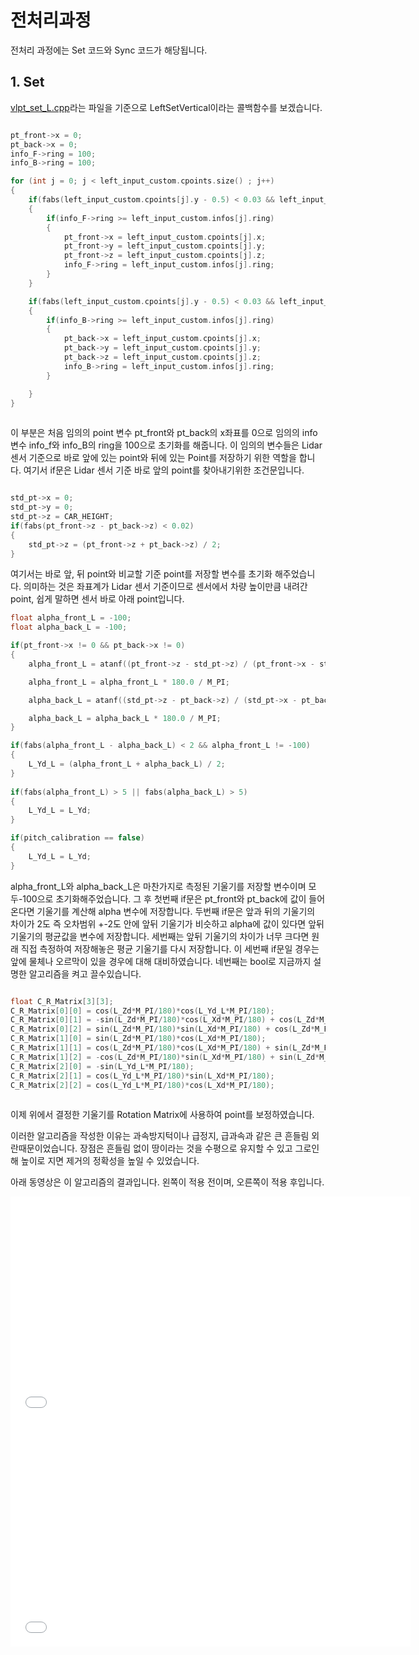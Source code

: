 # 전처리과정

전처리 과정에는 Set 코드와 Sync 코드가 해당됩니다.

## 1. Set

[vlpt_set_L.cpp](/src/vlp/pharos_vlp_tilt/src/vlpt_set_L.cpp)라는 파일을 기준으로 LeftSetVertical이라는 콜백함수를 보겠습니다.

```c

pt_front->x = 0;
pt_back->x = 0;
info_F->ring = 100;
info_B->ring = 100;

for (int j = 0; j < left_input_custom.cpoints.size() ; j++)
{
    if(fabs(left_input_custom.cpoints[j].y - 0.5) < 0.03 && left_input_custom.cpoints[j].x > 1)
    {
        if(info_F->ring >= left_input_custom.infos[j].ring)
        {
            pt_front->x = left_input_custom.cpoints[j].x;
            pt_front->y = left_input_custom.cpoints[j].y;
            pt_front->z = left_input_custom.cpoints[j].z;
            info_F->ring = left_input_custom.infos[j].ring;
        }
    }

    if(fabs(left_input_custom.cpoints[j].y - 0.5) < 0.03 && left_input_custom.cpoints[j].x < -1.5)
    {
        if(info_B->ring >= left_input_custom.infos[j].ring)
        {
            pt_back->x = left_input_custom.cpoints[j].x;
            pt_back->y = left_input_custom.cpoints[j].y;
            pt_back->z = left_input_custom.cpoints[j].z;
            info_B->ring = left_input_custom.infos[j].ring;
        }

    }
}
        
```
이 부분은 처음 임의의 point 변수 pt_front와 pt_back의 x좌표를 0으로 임의의 info 변수 info_f와 info_B의 ring을 100으로 초기화를 해줍니다.
이 임의의 변수들은 Lidar 센서 기준으로 바로 앞에 있는 point와 뒤에 있는 Point를 저장하기 위한 역할을 합니다.
여기서 if문은 Lidar 센서 기준 바로 앞의 point를 찾아내기위한 조건문입니다.

```c

std_pt->x = 0;
std_pt->y = 0;
std_pt->z = CAR_HEIGHT;
if(fabs(pt_front->z - pt_back->z) < 0.02)
{
    std_pt->z = (pt_front->z + pt_back->z) / 2;
}


```

여기서는 바로 앞, 뒤 point와 비교할 기준 point를 저장할 변수를 초기화 해주었습니다.
의미하는 것은 좌표계가 Lidar 센서 기준이므로 센서에서 차량 높이만큼 내려간 point, 쉽게 말하면 센서 바로 아래 point입니다.

```c
float alpha_front_L = -100;
float alpha_back_L = -100;

if(pt_front->x != 0 && pt_back->x != 0)
{
    alpha_front_L = atanf((pt_front->z - std_pt->z) / (pt_front->x - std_pt->x));

    alpha_front_L = alpha_front_L * 180.0 / M_PI;

    alpha_back_L = atanf((std_pt->z - pt_back->z) / (std_pt->x - pt_back->x));

    alpha_back_L = alpha_back_L * 180.0 / M_PI;
}

if(fabs(alpha_front_L - alpha_back_L) < 2 && alpha_front_L != -100)
{
    L_Yd_L = (alpha_front_L + alpha_back_L) / 2;
}
 
if(fabs(alpha_front_L) > 5 || fabs(alpha_back_L) > 5)
{
    L_Yd_L = L_Yd;
}

if(pitch_calibration == false)
{
    L_Yd_L = L_Yd;
}
```
alpha_front_L와 alpha_back_L은 마찬가지로 측정된 기울기를 저장할 변수이며 모두-100으로 초기화해주었습니다.
그 후 첫번째 if문은 pt_front와 pt_back에 값이 들어온다면 기울기를 계산해 alpha 변수에 저장합니다.
두번째 if문은 앞과 뒤의 기울기의 차이가 2도 즉 오차범위 +-2도 안에 앞뒤 기울기가 비슷하고 alpha에 값이 있다면 앞뒤 기울기의 평균값을 변수에 저장합니다.
세번째는 앞뒤 기울기의 차이가 너무 크다면 원래 직접 측정하여 저장해놓은 평균 기울기를 다시 저장합니다. 이 세번째 if문일 경우는 앞에 물체나 오르막이 있을 경우에 대해 대비하였습니다.
네번째는 bool로 지금까지 설명한 알고리즘을 켜고 끌수있습니다.

```c

float C_R_Matrix[3][3];
C_R_Matrix[0][0] = cos(L_Zd*M_PI/180)*cos(L_Yd_L*M_PI/180);
C_R_Matrix[0][1] = -sin(L_Zd*M_PI/180)*cos(L_Xd*M_PI/180) + cos(L_Zd*M_PI/180)*sin(L_Yd_L*M_PI/180)*sin(L_Xd*M_PI/180);
C_R_Matrix[0][2] = sin(L_Zd*M_PI/180)*sin(L_Xd*M_PI/180) + cos(L_Zd*M_PI/180)*sin(L_Yd_L*M_PI/180)*cos(L_Xd*M_PI/180);
C_R_Matrix[1][0] = sin(L_Zd*M_PI/180)*cos(L_Xd*M_PI/180);
C_R_Matrix[1][1] = cos(L_Zd*M_PI/180)*cos(L_Xd*M_PI/180) + sin(L_Zd*M_PI/180)*sin(L_Yd_L*M_PI/180)*sin(L_Xd*M_PI/180);
C_R_Matrix[1][2] = -cos(L_Zd*M_PI/180)*sin(L_Xd*M_PI/180) + sin(L_Zd*M_PI/180)*sin(L_Yd_L*M_PI/180)*cos(L_Xd*M_PI/180);
C_R_Matrix[2][0] = -sin(L_Yd_L*M_PI/180);
C_R_Matrix[2][1] = cos(L_Yd_L*M_PI/180)*sin(L_Xd*M_PI/180);
C_R_Matrix[2][2] = cos(L_Yd_L*M_PI/180)*cos(L_Xd*M_PI/180);
        
```

이제 위에서 결정한 기울기를 Rotation Matrix에 사용하여 point를 보정하였습니다.

이러한 알고리즘을 작성한 이유는 과속방지턱이나 급정지, 급과속과 같은 큰 흔들림 외란때문이었습니다.
장점은 흔들림 없이 땅이라는 것을 수평으로 유지할 수 있고 그로인해 높이로 지면 제거의 정확성을 높일 수 있었습니다.

아래 동영상은 이 알고리즘의 결과입니다.
왼쪽이 적용 전이며, 오른쪽이 적용 후입니다.


<iframe width="640" height="360" src="/docs/videos/before.mp4" frameborder="0" gesture="media" allowfullscreen=""></iframe>
<iframe width="640" height="360" src="/docs/videos/after.mp4" frameborder="0" gesture="media" allowfullscreen=""></iframe>
